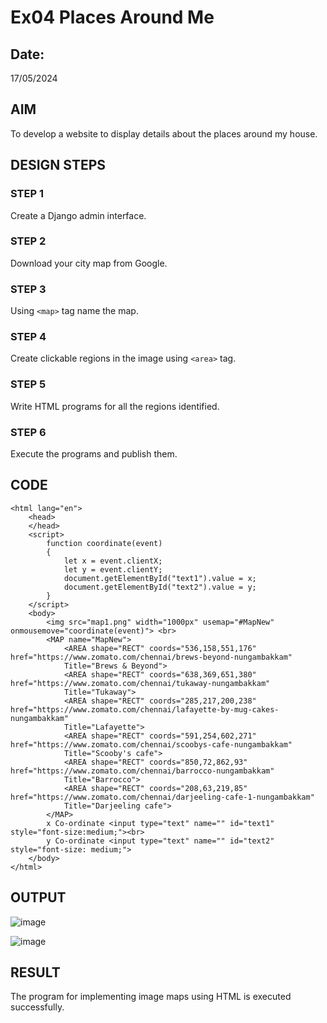 # Ex04 Places Around Me
## Date: 
17/05/2024

## AIM
To develop a website to display details about the places around my house.

## DESIGN STEPS

### STEP 1
Create a Django admin interface.

### STEP 2
Download your city map from Google.

### STEP 3
Using ```<map>``` tag name the map.

### STEP 4
Create clickable regions in the image using ```<area>``` tag.

### STEP 5
Write HTML programs for all the regions identified.

### STEP 6
Execute the programs and publish them.

## CODE
```
<html lang="en">
    <head>
    </head>
    <script>
        function coordinate(event)
        {
            let x = event.clientX;
            let y = event.clientY;
            document.getElementById("text1").value = x;
            document.getElementById("text2").value = y;
        }
    </script>
    <body>
        <img src="map1.png" width="1000px" usemap="#MapNew" onmousemove="coordinate(event)"> <br>
        <MAP name="MapNew">
            <AREA shape="RECT" coords="536,158,551,176" href="https://www.zomato.com/chennai/brews-beyond-nungambakkam"
            Title="Brews & Beyond">
            <AREA shape="RECT" coords="638,369,651,380" href="https://www.zomato.com/chennai/tukaway-nungambakkam"
            Title="Tukaway">
            <AREA shape="RECT" coords="285,217,200,238" href="https://www.zomato.com/chennai/lafayette-by-mug-cakes-nungambakkam"
            Title="Lafayette">
            <AREA shape="RECT" coords="591,254,602,271" href="https://www.zomato.com/chennai/scoobys-cafe-nungambakkam"
            Title="Scooby's cafe">
            <AREA shape="RECT" coords="850,72,862,93" href="https://www.zomato.com/chennai/barrocco-nungambakkam"
            Title="Barrocco">
            <AREA shape="RECT" coords="208,63,219,85" href="https://www.zomato.com/chennai/darjeeling-cafe-1-nungambakkam"
            Title="Darjeeling cafe">
        </MAP>
        x Co-ordinate <input type="text" name="" id="text1" style="font-size:medium;"><br>
        y Co-ordinate <input type="text" name="" id="text2" style="font-size: medium;">
    </body>            
</html>
```
## OUTPUT
![image](https://github.com/Naveenaa28/NearMe/assets/131433133/38c25f66-e2f1-469a-b4aa-f99087acc163)

![image](https://github.com/Naveenaa28/NearMe/assets/131433133/3a6a6921-3e44-4990-b8b7-8cb42d2f8686)


## RESULT
The program for implementing image maps using HTML is executed successfully.
